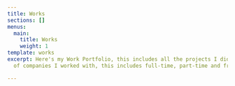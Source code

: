 ```yaml
---
title: Works
sections: []
menus:
  main:
    title: Works
    weight: 1
template: works
excerpt: Here's my Work Portfolio, this includes all the projects I did as a part
  of companies I worked with, this includes full-time, part-time and freelance works.

---
```

